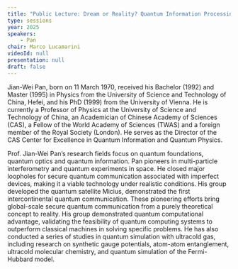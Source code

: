 ```yaml
---
title: "Public Lecture: Dream or Reality? Quantum Information Processing the Past, Present and Beyond"
type: sessions
year: 2025
speakers:
    - Pan
chair: Marco Lucamarini
videoId: null
presentation: null
draft: false
---
```



Jian-Wei Pan, born on 11 March 1970, received his Bachelor (1992) and Master (1995) in Physics from the University of Science and Technology of China, Hefei, and his PhD (1999) from the University of Vienna. He is currently a Professor of Physics at the University of Science and Technology of China, an Academician of Chinese Academy of Sciences (CAS), a Fellow of the World Academy of Sciences (TWAS) and a foreign member of the Royal Society (London). He serves as the Director of the CAS Center for Excellence in Quantum Information and Quantum Physics. 

Prof. Jian-Wei Pan’s research fields focus on quantum foundations, quantum optics and quantum information. Pan pioneers in multi-particle interferometry and quantum experiments in space. He closed major loopholes for secure quantum communication associated with imperfect devices, making it a viable technology under realistic conditions. His group developed the quantum satellite Micius, demonstrated the first intercontinental quantum communication. These pioneering efforts bring global-scale secure quantum communication from a purely theoretical concept to reality. His group demonstrated quantum computational advantage, validating the feasibility of quantum computing systems to outperform classical machines in solving specific problems. He has also conducted a series of studies in quantum simulation with ultracold gas, including research on synthetic gauge potentials, atom-atom entanglement, ultracold molecular chemistry, and quantum simulation of the Fermi-Hubbard model.
